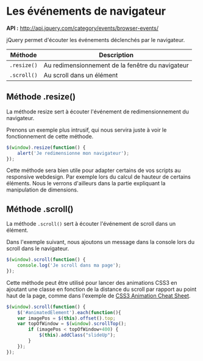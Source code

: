 # Les événements de navigateur

**API :** http://api.jquery.com/category/events/browser-events/

jQuery permet d'écouter les événements déclenchés par le navigateur.

| Méthode | Description |
| -- | -- |
| `.resize()` | Au redimensionnement de la fenêtre du navigateur |
| `.scroll()` | Au scroll dans un élément |

## Méthode .resize()

La méthode resize sert à écouter l'événement de redimensionnement du navigateur.

Prenons un exemple plus intrusif, qui nous servira juste à voir le fonctionnement de cette méthode.

```js
$(window).resize(function() {
    alert('Je redimensionne mon navigateur');
});
```

Cette méthode sera bien utile pour adapter certains de vos scripts au responsive webdesign. Par exemple lors du calcul de hauteur de certains éléments. Nous le verrons d'ailleurs dans la partie expliquant la manipulation de dimensions.


## Méthode .scroll()

La méthode `.scroll()` sert à écouter l'événement de scroll dans un élément.

Dans l'exemple suivant, nous ajoutons un message dans la console lors du scroll dans le navigateur.

```js
$(window).scroll(function() {
    console.log('Je scroll dans ma page');
});
```

Cette méthode peut être utilisé pour lancer des animations CSS3 en ajoutant une classe en fonction de la distance du scroll par rapport au point haut de la page, comme dans l'exemple de [CSS3 Animation Cheat Sheet](http://www.justinaguilar.com/animations/scrolling.html).

```js
$(window).scroll(function() {
	$('#animatedElement').each(function(){
	var imagePos = $(this).offset().top;
	var topOfWindow = $(window).scrollTop();
		if (imagePos < topOfWindow+400) {
			$(this).addClass("slideUp");
		}
	});
});
```

